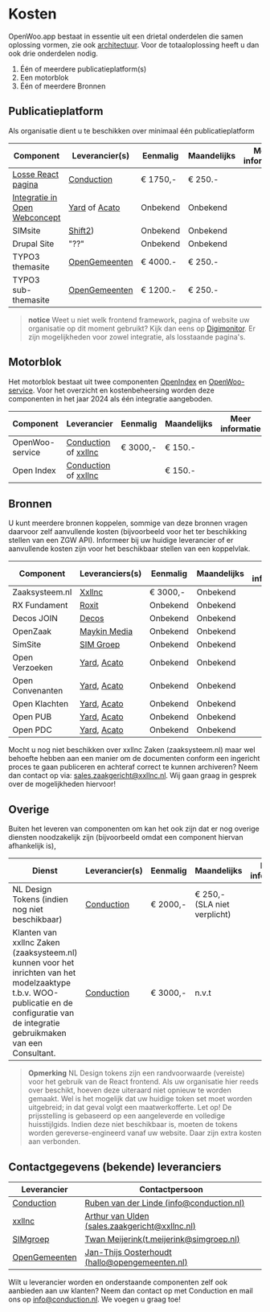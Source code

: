 # Kosten

OpenWoo.app bestaat in essentie uit een drietal onderdelen die samen oplossing vormen, zie ook [architectuur](/docs/techniek/Architectuur.md). Voor de totaaloplossing heeft u dan ook drie onderdelen nodig.

1. Één of meerdere publicatieplatform(s)
2. Een motorblok
3. Één of meerdere Bronnen

## Publicatieplatform

Als organisatie dient u te beschikken over minimaal één publicatieplatform

| Component                     | Leverancier(s)                                             | Eenmalig | Maandelijks | Meer informatie |
|-------------------------------|------------------------------------------------------------|-------------|-------------|-------------|
| [Losse React pagina](https:cunduction.openwoo.app)            | [Conduction](https://conduction.nl/)                       | € 1750,- | € 250.-     |                 |
| [Integratie in Open Webconcept](https://alkmaar.accept02.yard.nl/) | [Yard](https://www.yard.nl/) of [Acato](https://acato.nl/) | Onbekend | Onbekend     |                 |
| SIMsite                      | [Shift2](https://www.shift2.nl/))                       | Onbekend | Onbekend     |                 |
| Drupal Site                   | "??"                                                       | Onbekend | Onbekend     |                 |
| TYPO3 themasite              | [OpenGemeenten](https://www.opengemeenten.nl/oplossingen/website-en-koppeling-voor-de-wet-open-overheid)             | € 4000.- | € 250.-     |                 |
| TYPO3 sub-themasite              | [OpenGemeenten](https://www.opengemeenten.nl/oplossingen/website-en-koppeling-voor-de-wet-open-overheid)             | € 1200.- | € 250.-     |                 |


> **notice**
> Weet u niet welk frontend framework, pagina of website uw organisatie op dit moment gebruikt? Kijk dan eens op [Digimonitor](https://www.digimonitor.nl/cms-en/gemeenten/). Er zijn mogelijkheden voor zowel integratie, 
> als losstaande pagina's.

## Motorblok

Het motorblok bestaat uit twee componenten [OpenIndex](https://index.openregisters.app/) en [OpenWoo-service](https://openwoo.openservices.online/). Voor het overzicht en kostenbeheersing worden deze componenten in het jaar 2024 als één integratie aangeboden.

| Component | Leverancier                                                          | Eenmalig | Maandelijks | Meer informatie |
|-----------|----------------------------------------------------------------------|----------|-------------|-------------|
| OpenWoo-service | [Conduction](https://conduction.nl/) of [xxllnc](https://xxllnc.nl/) | € 3000,-  | € 150.-      |                 |
| Open Index | [Conduction](https://conduction.nl/) of [xxllnc](https://xxllnc.nl/) |  | € 150.-      |                 |

## Bronnen

U kunt meerdere bronnen koppelen, sommige van deze bronnen vragen daarvoor zelf aanvullende kosten (bijvoorbeeld voor het ter beschikking stellen van een ZGW API). Informeer bij uw huidige leverancier of er aanvullende kosten zijn voor het beschikbaar stellen van een koppelvlak.

| Component        | Leveranciers(s)                                          | Eenmalig | Maandelijks | Meer informatie |
|------------------|----------------------------------------------------------|----------|-------------|-------------|
| Zaaksysteem.nl   | [Xxllnc](https://xxllnc.nl/)                             |  € 3000,-  | Onbekend    |                 |
| RX Fundament     | [Roxit](https://www.roxit.nl/)                           | Onbekend | Onbekend     |                 |
| Decos JOIN       | [Decos](https://www.decos.com/nl)                        | Onbekend | Onbekend     |                 |
| OpenZaak         | [Maykin Media](https://www.maykinmedia.nl/nl/)           | Onbekend | Onbekend     |                 |
| SimSite          | [SIM Groep](https://www.simgroep.nl/)                    | Onbekend | Onbekend     |                 |
| Open Verzoeken   | [Yard](https://www.yard.nl/), [Acato](https://acato.nl/) | Onbekend | Onbekend     |                 |
| Open Convenanten | [Yard](https://www.yard.nl/), [Acato](https://acato.nl/) | Onbekend | Onbekend     |                 |
| Open Klachten    | [Yard](https://www.yard.nl/), [Acato](https://acato.nl/) | Onbekend | Onbekend     |                 |
| Open PUB         | [Yard](https://www.yard.nl/), [Acato](https://acato.nl/) | Onbekend | Onbekend     |                 |
| Open PDC         | [Yard](https://www.yard.nl/), [Acato](https://acato.nl/) | Onbekend | Onbekend     |                 |

Mocht u nog niet beschikken over xxllnc Zaken (zaaksysteem.nl) maar wel behoefte hebben aan een manier om de documenten conform een ingericht proces te gaan publiceren en achteraf correct te kunnen archiveren? Neem dan contact op via: [sales.zaakgericht@xxllnc.nl](mailto:sales.zaakgericht@xxllnc.nl). Wij gaan graag in gesprek over de mogelijkheden hiervoor!

## Overige

Buiten het leveren van componenten om kan het ook zijn dat er nog overige diensten noodzakelijk zijn (bijvoorbeeld omdat een component hiervan afhankelijk is),

| Dienst                                         | Leverancier(s)  | Eenmalig | Maandelijks                |Meer informatie |
|------------------------------------------------|----------------------|----------|----------------------------|-------------|
| NL Design Tokens (indien nog niet beschikbaar) | [Conduction](https://conduction.nl/) | € 2000,- | € 250,- (SLA niet verplicht) |                 |
| Klanten van xxllnc Zaken (zaaksysteem.nl) kunnen voor het inrichten van het modelzaaktype t.b.v. WOO-publicatie en de configuratie van de integratie gebruikmaken van een Consultant. | [Conduction](https://conduction.nl/) | € 3000,- | n.v.t                      |                 |

> **Opmerking**
> NL Design tokens zijn een randvoorwaarde (vereiste) voor het gebruik van de React frontend. Als uw organisatie hier reeds over beschikt, hoeven deze uiteraard niet opnieuw te worden gemaakt. Wel is het mogelijk dat uw huidige token set moet worden uitgebreid; in dat geval volgt een maatwerkofferte. Let op! De prijsstelling is gebaseerd op een aangeleverde en volledige huisstijlgids. Indien deze niet beschikbaar is, moeten de tokens worden gereverse-engineerd vanaf uw website. Daar zijn extra kosten aan verbonden.

## Contactgegevens (bekende) leveranciers

| Leverancier                                    | Contactpersoon                                                                       |
|------------------------------------------------|--------------------------------------------------------------------------------------|
| [Conduction](https://conduction.nl/)           | [Ruben van der Linde (info@conduction.nl)](mailto:info@conduction.nl)                |
| [xxllnc](https://xxllnc.nl/)                   | [Arthur van Ulden (sales.zaakgericht@xxllnc.nl)](mailto:sales.zaakgericht@xxllnc.nl) |
| [SIMgroep](https://www.simgroep.nl/)          | [Twan Meijerink(t.meijerink@simgroep.nl)](mailto:t.meijerink@simgroep.nl)                                   |
| [OpenGemeenten](https://www.opengemeenten.nl/) | [Jan-Thijs Oosterhoudt (hallo@opengemeenten.nl)](mailto:hallo@opengemeenten.nl) |

Wilt u leverancier worden en onderstaande componenten zelf ook aanbieden aan uw klanten? Neem dan contact op met Conduction en mail ons op [info@conduction.nl](mailto:info@conduction.n). We voegen u graag toe!
